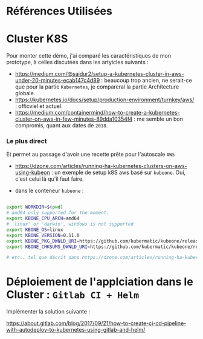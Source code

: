 # Références Utilisées



# Cluster K8S

Pour monter cette démo, j'ai comparé les caractéristiques de mon prototype, à celles discutées dans les artyicles suivants :

* https://medium.com/@saidur2/setup-a-kubernetes-cluster-in-aws-under-20-minutes-ecab147c4d89 : beaucoup trop ancien, ne serait-ce que pour la partie `Kubernetes`, je comparerai la partie Architecture globale.
* https://kubernetes.io/docs/setup/production-environment/turnkey/aws/ : officviel et actuel.
* https://medium.com/containermind/how-to-create-a-kubernetes-cluster-on-aws-in-few-minutes-89dda10354f4 :  me semble un bon compromis, quant aux dates de `2018`.

### Le plus direct

Et permet au passage d'avoir une recette prête pour l'autoscale `AWS`

* https://dzone.com/articles/running-ha-kubernetes-clusters-on-aws-using-kubeon :  un exemple de setup k8S aws basé sur `kubeone`. Oui, c'est celui là qu'il faut faire.

* dans le conteneur `kubeone` :

```bash

export WORKDIR=$(pwd)
# amd64 only supported for the moment.
export KBONE_CPU_ARCH=amd64
# 'linux' or 'darwin', windows is not supported
export KBONE_OS=linux
export KBONE_VERSION=0.11.0
export KBONE_PKG_DWNLD_URI=https://github.com/kubermatic/kubeone/releases/download/v${KBONE_VERSION}/kubeone_${KBONE_VERSION}_${KBONE_OS}_${KBONE_CPU_ARCH}.zip
export KBONE_CHKSUMS_DWNLD_URI=https://github.com/kubermatic/kubeone/releases/download/v${KBONE_VERSION}/kubeone_${KBONE_VERSION}_checksums.txt

# etc.. tel que décrit dans https://dzone.com/articles/running-ha-kubernetes-clusters-on-aws-using-kubeon
```


# Déploiement de l'applciation dans le Cluster : `Gitlab CI + Helm`

Implémenter la solution suivante : 

https://about.gitlab.com/blog/2017/09/21/how-to-create-ci-cd-pipeline-with-autodeploy-to-kubernetes-using-gitlab-and-helm/
